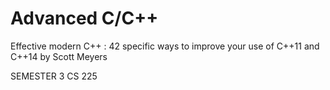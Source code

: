 # Advanced C/C++
Effective modern C++ : 42 specific ways to improve your
use of C++11 and C++14
by Scott Meyers

SEMESTER 3
CS 225
